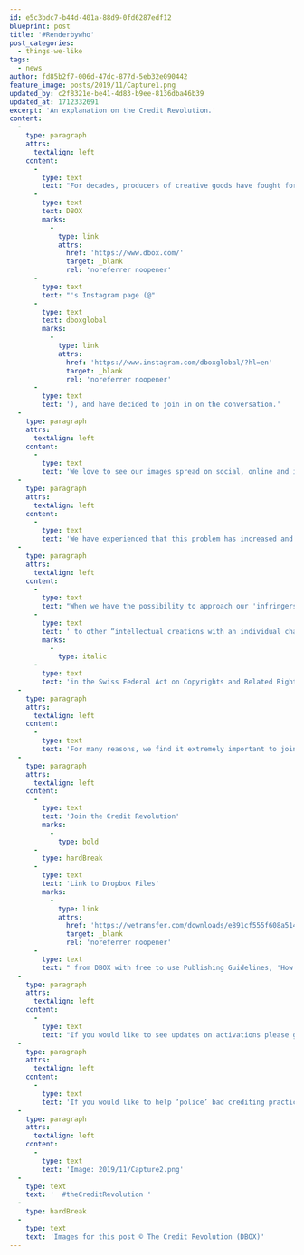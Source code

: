 ```yaml
---
id: e5c3bdc7-b44d-401a-88d9-0fd6287edf12
blueprint: post
title: '#Renderbywho'
post_categories:
  - things-we-like
tags:
  - news
author: fd85b2f7-006d-47dc-877d-5eb32e090442
feature_image: posts/2019/11/Capture1.png
updated_by: c2f8321e-be41-4d83-b9ee-8136dba46b39
updated_at: 1712332691
excerpt: 'An explanation on the Credit Revolution.'
content:
  -
    type: paragraph
    attrs:
      textAlign: left
    content:
      -
        type: text
        text: "For decades, producers of creative goods have fought for their intercultural property rights, including exclusive rights and rights to recognition.  We have picked up on this 'reignited' topic through the #theCreditRevolution on "
      -
        type: text
        text: DBOX
        marks:
          -
            type: link
            attrs:
              href: 'https://www.dbox.com/'
              target: _blank
              rel: 'noreferrer noopener'
      -
        type: text
        text: "'s Instagram page (@"
      -
        type: text
        text: dboxglobal
        marks:
          -
            type: link
            attrs:
              href: 'https://www.instagram.com/dboxglobal/?hl=en'
              target: _blank
              rel: 'noreferrer noopener'
      -
        type: text
        text: '), and have decided to join in on the conversation.'
  -
    type: paragraph
    attrs:
      textAlign: left
    content:
      -
        type: text
        text: 'We love to see our images spread on social, online and in printed media. However, for us, it is very serious when we do not get mentioning and credited as author on images we have made because it directly links to loss of potential business.'
  -
    type: paragraph
    attrs:
      textAlign: left
    content:
      -
        type: text
        text: 'We have experienced that this problem has increased and become harder to tackle the rise of new media. Because profiles that share our work without crediting the authorship are hard or impossible to hold accountable for their copyright infringement, as the people behind the profile can be difficult to identify.'
  -
    type: paragraph
    attrs:
      textAlign: left
    content:
      -
        type: text
        text: "When we have the possibility to approach our 'infringers' it often appears that they claim to have no knowledge of the legal rights of architectural visualizations, which must be treated equally"
      -
        type: text
        text: ' to other “intellectual creations with an individual character, irrespective of their value or purpose" as stated '
        marks:
          -
            type: italic
      -
        type: text
        text: 'in the Swiss Federal Act on Copyrights and Related Rights of  1992. Additionally, Swiss copyright law does not necessitate that the right holder files for copyright protection. Thus all authors of intercultural creations are protected by simply being individual in character.'
  -
    type: paragraph
    attrs:
      textAlign: left
    content:
      -
        type: text
        text: 'For many reasons, we find it extremely important to join in on the Credit Revolution and spread the message, in order to keep the general public informed. We hope this will save us and many others a lot of time-consuming work fighting infringement of legal rights.'
  -
    type: paragraph
    attrs:
      textAlign: left
    content:
      -
        type: text
        text: 'Join the Credit Revolution'
        marks:
          -
            type: bold
      -
        type: hardBreak
      -
        type: text
        text: 'Link to Dropbox Files'
        marks:
          -
            type: link
            attrs:
              href: 'https://wetransfer.com/downloads/e891cf555f608a5143802001351d032920191101133044/67e0a7'
              target: _blank
              rel: 'noreferrer noopener'
      -
        type: text
        text: " from DBOX with free to use Publishing Guidelines, 'How to Act'-advice, as well as pictures and videos (including captions) ready-to-use on social media for awareness of the campaign."
  -
    type: paragraph
    attrs:
      textAlign: left
    content:
      -
        type: text
        text: "If you would like to see updates on activations please go follow @thecreditrevolution\_(on Instagram)."
  -
    type: paragraph
    attrs:
      textAlign: left
    content:
      -
        type: text
        text: 'If you would like to help ‘police’ bad crediting practices of ArchViz work then please follow #renderbywho  (on Instagram).'
  -
    type: paragraph
    attrs:
      textAlign: left
    content:
      -
        type: text
        text: 'Image: 2019/11/Capture2.png'
  -
    type: text
    text: '  #theCreditRevolution '
  -
    type: hardBreak
  -
    type: text
    text: 'Images for this post © The Credit Revolution (DBOX)'
---
```

